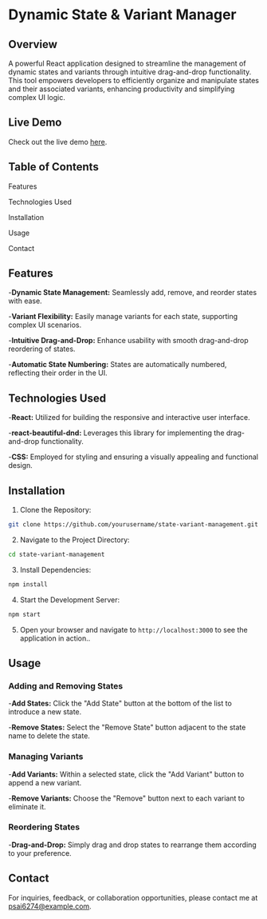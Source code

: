 # Dynamic State & Variant Manager

## Overview

  A powerful React application designed to streamline the management of dynamic states and variants through intuitive drag-and-drop functionality. This tool empowers developers to efficiently organize and manipulate states and their associated variants, enhancing productivity and simplifying complex UI logic.

## Live Demo

Check out the live demo [here](https://669a1455a6bc400008126f62--angular-health-tracker.netlify.app).

## Table of Contents

  Features
  
  Technologies Used
  
  Installation
  
  Usage
  
  Contact
  
## Features <a name="features"></a>

  -**Dynamic State Management:** Seamlessly add, remove, and reorder states with ease.
  
  -**Variant Flexibility:** Easily manage variants for each state, supporting complex UI scenarios.
  
  -**Intuitive Drag-and-Drop:** Enhance usability with smooth drag-and-drop reordering of states.
  
  -**Automatic State Numbering:** States are automatically numbered, reflecting their order in the UI.
  
## Technologies Used <a name="technologies-used"></a>

  -**React:** Utilized for building the responsive and interactive user interface.
  
  -**react-beautiful-dnd:** Leverages this library for implementing the drag-and-drop functionality.
  
  -**CSS:** Employed for styling and ensuring a visually appealing and functional design.
  
## Installation <a name="installation"></a>

  1. Clone the Repository:
  ```bash
  git clone https://github.com/yourusername/state-variant-management.git
  ```
  2. Navigate to the Project Directory:
  ```bash
  cd state-variant-management
  ```
  3. Install Dependencies:
  ```bash
  npm install
  ```
  4. Start the Development Server:
  ```bash
  npm start
  ```
  5. Open your browser and navigate to `http://localhost:3000` to see the application in action..

## Usage <a name="usage"></a>

  ### Adding and Removing States
  -**Add States:** Click the "Add State" button at the bottom of the list to introduce a new state.
  
  -**Remove States:** Select the "Remove State" button adjacent to the state name to delete the state.
  ### Managing Variants
  -**Add Variants:** Within a selected state, click the "Add Variant" button to append a new variant.
  
  -**Remove Variants:** Choose the "Remove" button next to each variant to eliminate it.
  ### Reordering States
  -**Drag-and-Drop:** Simply drag and drop states to rearrange them according to your preference.
  

## Contact <a name="contact"></a>
For inquiries, feedback, or collaboration opportunities, please contact me at psai6274@example.com.
